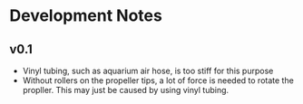 # Development Notes

## v0.1

  * Vinyl tubing, such as aquarium air hose, is too stiff for this purpose
  * Without rollers on the propeller tips, a lot of force is needed to rotate the propller. This may just be caused by using vinyl tubing.
